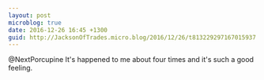 ```yaml
---
layout: post
microblog: true
date: 2016-12-26 16:45 +1300
guid: http://JacksonOfTrades.micro.blog/2016/12/26/t813229297167015937.html
---
```

@NextPorcupine It's happened to me about four times and it's such a good feeling.
